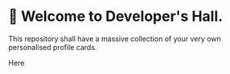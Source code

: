 # 🍁 Welcome to Developer's Hall.

This repository shall have a massive collection of your very own personalised profile cards.

Here